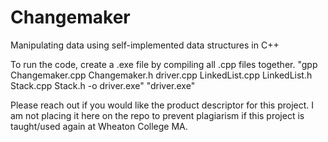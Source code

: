# Changemaker
Manipulating data using self-implemented data structures in C++

To run the code, create a .exe file by compiling all .cpp files together.
"gpp Changemaker.cpp Changemaker.h driver.cpp LinkedList.cpp LinkedList.h Stack.cpp Stack.h -o driver.exe"
"driver.exe"


Please reach out if you would like the product descriptor for this project. I am not placing it here on the repo to prevent plagiarism if this project is taught/used again at Wheaton College MA.
